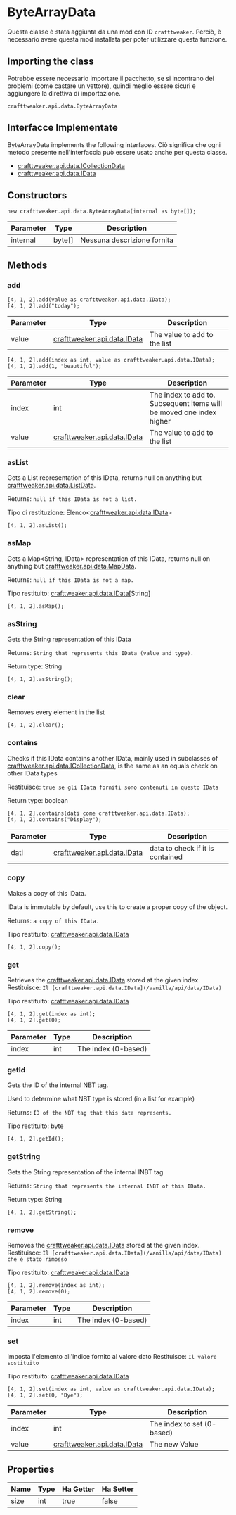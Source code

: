 # ByteArrayData



Questa classe è stata aggiunta da una mod con ID `crafttweaker`. Perciò, è necessario avere questa mod installata per poter utilizzare questa funzione.

## Importing the class
Potrebbe essere necessario importare il pacchetto, se si incontrano dei problemi (come castare un vettore), quindi meglio essere sicuri e aggiungere la direttiva di importazione.
```zenscript
crafttweaker.api.data.ByteArrayData
```

## Interfacce Implementate
ByteArrayData implements the following interfaces. Ciò significa che ogni metodo presente nell'interfaccia può essere usato anche per questa classe.
- [crafttweaker.api.data.ICollectionData](/vanilla/api/data/ICollectionData)
- [crafttweaker.api.data.IData](/vanilla/api/data/IData)

## Constructors
```zenscript
new crafttweaker.api.data.ByteArrayData(internal as byte[]);
```
| Parameter | Type   | Description                 |
| --------- | ------ | --------------------------- |
| internal  | byte[] | Nessuna descrizione fornita |



## Methods
### add

```zenscript
[4, 1, 2].add(value as crafttweaker.api.data.IData);
[4, 1, 2].add("today");
```

| Parameter | Type                                                   | Description                  |
| --------- | ------------------------------------------------------ | ---------------------------- |
| value     | [crafttweaker.api.data.IData](/vanilla/api/data/IData) | The value to add to the list |



```zenscript
[4, 1, 2].add(index as int, value as crafttweaker.api.data.IData);
[4, 1, 2].add(1, "beautiful");
```

| Parameter | Type                                                   | Description                                                          |
| --------- | ------------------------------------------------------ | -------------------------------------------------------------------- |
| index     | int                                                    | The index to add to. Subsequent items will be moved one index higher |
| value     | [crafttweaker.api.data.IData](/vanilla/api/data/IData) | The value to add to the list                                         |


### asList

Gets a List<IData> representation of this IData, returns null on anything but [crafttweaker.api.data.ListData](/vanilla/api/data/ListData).

 Returns: `null if this IData is not a list.`

Tipo di restituzione: Elenco&lt;[crafttweaker.api.data.IData](/vanilla/api/data/IData)&gt;

```zenscript
[4, 1, 2].asList();
```

### asMap

Gets a Map<String, IData> representation of this IData, returns null on anything but [crafttweaker.api.data.MapData](/vanilla/api/data/MapData).

 Returns: `null if this IData is not a map.`

Tipo restituito: [crafttweaker.api.data.IData](/vanilla/api/data/IData)[String]

```zenscript
[4, 1, 2].asMap();
```

### asString

Gets the String representation of this IData

 Returns: `String that represents this IData (value and type).`

Return type: String

```zenscript
[4, 1, 2].asString();
```

### clear

Removes every element in the list

```zenscript
[4, 1, 2].clear();
```

### contains

Checks if this IData contains another IData, mainly used in subclasses of [crafttweaker.api.data.ICollectionData](/vanilla/api/data/ICollectionData), is the same as an equals check on other IData types

 Restituisce: `true se gli IData forniti sono contenuti in questo IData`

Return type: boolean

```zenscript
[4, 1, 2].contains(dati come crafttweaker.api.data.IData);
[4, 1, 2].contains("Display");
```

| Parameter | Type                                                   | Description                      |
| --------- | ------------------------------------------------------ | -------------------------------- |
| dati      | [crafttweaker.api.data.IData](/vanilla/api/data/IData) | data to check if it is contained |


### copy

Makes a copy of this IData.

 IData is immutable by default, use this to create a proper copy of the object.

 Returns: `a copy of this IData.`

Tipo restituito: [crafttweaker.api.data.IData](/vanilla/api/data/IData)

```zenscript
[4, 1, 2].copy();
```

### get

Retrieves the [crafttweaker.api.data.IData](/vanilla/api/data/IData) stored at the given index. Restituisce: `Il [crafttweaker.api.data.IData](/vanilla/api/data/IData)`

Tipo restituito: [crafttweaker.api.data.IData](/vanilla/api/data/IData)

```zenscript
[4, 1, 2].get(index as int);
[4, 1, 2].get(0);
```

| Parameter | Type | Description         |
| --------- | ---- | ------------------- |
| index     | int  | The index (0-based) |


### getId

Gets the ID of the internal NBT tag.

 Used to determine what NBT type is stored (in a list for example)

 Returns: `ID of the NBT tag that this data represents.`

Tipo restituito: byte

```zenscript
[4, 1, 2].getId();
```

### getString

Gets the String representation of the internal INBT tag

 Returns: `String that represents the internal INBT of this IData.`

Return type: String

```zenscript
[4, 1, 2].getString();
```

### remove

Removes the [crafttweaker.api.data.IData](/vanilla/api/data/IData) stored at the given index. Restituisce: `Il [crafttweaker.api.data.IData](/vanilla/api/data/IData) che è stato rimosso`

Tipo restituito: [crafttweaker.api.data.IData](/vanilla/api/data/IData)

```zenscript
[4, 1, 2].remove(index as int);
[4, 1, 2].remove(0);
```

| Parameter | Type | Description         |
| --------- | ---- | ------------------- |
| index     | int  | The index (0-based) |


### set

Imposta l'elemento all'indice fornito al valore dato Restituisce: `Il valore sostituito`

Tipo restituito: [crafttweaker.api.data.IData](/vanilla/api/data/IData)

```zenscript
[4, 1, 2].set(index as int, value as crafttweaker.api.data.IData);
[4, 1, 2].set(0, "Bye");
```

| Parameter | Type                                                   | Description                |
| --------- | ------------------------------------------------------ | -------------------------- |
| index     | int                                                    | The index to set (0-based) |
| value     | [crafttweaker.api.data.IData](/vanilla/api/data/IData) | The new Value              |



## Properties

| Name | Type | Ha Getter | Ha Setter |
| ---- | ---- | --------- | --------- |
| size | int  | true      | false     |

